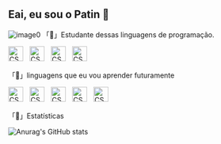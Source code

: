 ## Eai, eu sou o Patin 🤟
![image0](https://github.com/user-attachments/assets/efbfaf7f-d153-4444-ac19-28b5ad1eca0c)
「🦆」Estudante dessas linguagens de programação.

<img
 align="left"
 alt="CSS"
 title="CSS"
 width="30px"
 style="padding-right: 10px;"
src="https://cdn.jsdelivr.net/gh/devicons/devicon@latest/icons/javascript/javascript-original.svg" 
 />
<img
 align="left"
 alt="CSS"
 title="CSS"
 width="30px"
 style="padding-right: 10px;"
src="https://cdn.jsdelivr.net/gh/devicons/devicon@latest/icons/csharp/csharp-original.svg" 
  />
<img  
 align="left"
 alt="CSS"
 title="CSS"
 width="30px"
 style="padding-right: 10px;"
src="https://cdn.jsdelivr.net/gh/devicons/devicon@latest/icons/html5/html5-original.svg" 
  />
  
<img  
 align="left"
 alt="CSS"
 title="CSS"
 width="30px"
 style="padding-right: 10px;"
src="https://cdn.jsdelivr.net/gh/devicons/devicon@latest/icons/css3/css3-original.svg"
/>

<br/>
<br/> 

 「🦆」linguagens que eu vou aprender futuramente
 
<img
  align="left"
 alt="CSS"
 title="CSS"
 width="30px"
 style="padding-right: 10px;"
src="https://cdn.jsdelivr.net/gh/devicons/devicon@latest/icons/python/python-original.svg"
 />
<img
 align="left"
 alt="CSS"
 title="CSS"
 width="30px"
 style="padding-right: 10px;"
src="https://cdn.jsdelivr.net/gh/devicons/devicon@latest/icons/ruby/ruby-original.svg" 
 />
<img
 align="left"
 alt="CSS"
 title="CSS"
 width="30px"
 style="padding-right: 10px;"
src="https://cdn.jsdelivr.net/gh/devicons/devicon@latest/icons/cplusplus/cplusplus-original.svg" 
 />
<img
 align="left"
 alt="CSS"
 title="CSS"
 width="30px"
 style="padding-right: 10px;"
src="https://cdn.jsdelivr.net/gh/devicons/devicon@latest/icons/php/php-original.svg" />
<img
 align="left"
 alt="CSS"
 title="CSS"
 width="30px"
 style="padding-right: 10px;"
src="https://cdn.jsdelivr.net/gh/devicons/devicon@latest/icons/typescript/typescript-original.svg" 
/>

<br>
</br>

「🦆」Estatísticas

![Anurag's GitHub stats](https://github-readme-stats.vercel.app/api?username=GdPatinn&show_icons=true&theme=merko) 
##


